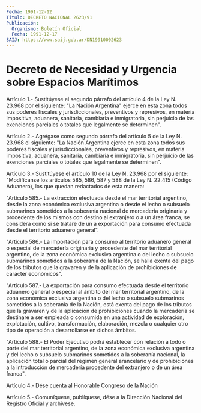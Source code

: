 ```yaml
---
Fecha: 1991-12-12
Título: DECRETO NACIONAL 2623/91
Publicación:
  Organismo: Boletín Oficial
  Fecha: 1991-12-17
SAIJ: https://www.saij.gob.ar/DN19910002623
---
```

# Decreto de Necesidad y Urgencia sobre Espacios Marítimos

<a id="1"></a>
Artículo  1.-  Sustitúyese  el segundo párrafo del artículo 4 de la Ley N. 23.968 por el siguiente: "La Nación Argentina" ejerce en esta zona todos sus poderes fiscales  y  jurisdiccionales,  preventivos y represivos, en materia impositiva, aduanera, sanitaria,  cambiaria e inmigratoria,  sin  perjuicio de las exenciones parciales o  totales que legalmente se determinen".

<a id="2"></a>
Artículo 2.- Agrégase como segundo párrafo del artículo 5 de la Ley N. 23.968  el  siguiente:  "La Nación Argentina ejerce en esta zona todos  sus  poderes  fiscales  y    jurisdiccionales,  preventivos y represivos, en materia impositiva, aduanera,  sanitaria, cambiaria e inmigratoria,  sin perjuicio de las exenciones parciales  o  totales que legalmente se determinen".

<a id="3"></a>
Artículo  3.-  Sustitúyese el artículo 10 de la Ley N. 23.968 por el siguiente: "Modifícanse  los artículos 585, 586, 587 y 588 de la Ley N. 22.415 (Código Aduanero),  los  que  quedan  redactados  de  esta manera:

"Artículo  585.-  La  extracción  efectuada desde el mar territorial argentino, desde la zona económica  exclusiva  argentina  o desde el lecho  o  subsuelo  submarinos sometidos a la soberanía nacional  de mercadería originaria  y  procedente  de  los  mismos con destino al extranjero o a un área franca, se considera como si se tratare de un a  exportación  para consumo efectuada desde el territorio  aduanero general".

"Artículo 586.- La  importación  para consumo al territorio aduanero general o especial de mercadería originaria  y  procedente  del  mar territorial  argentino,  de  la zona económica exclusiva argentina o del lecho o subsuelo submarinos  sometidos  a  la  soberanía  de  la Nación,  se  halla exenta del pago de los tributos que la gravaren y de  la  aplicación    de   prohibiciones  de  carácter  económicos".

"Artículo  587.- La exportación  para  consumo  efectuada  desde  el territorio aduanero general o especial al ámbito del mar territorial argentino, de  la  zona  económica exclusiva argentina o del lecho o subsuelo submarinos sometidos  a  la  soberanía  de  la Nación, está exenta  del pago de los tributos que la gravaren y de la  aplicación de prohibiciones  cuando la mercadería se destinare a ser empleada o consumida en una actividad  de  exploración,  explotación,  cultivo, transformación,   elaboración,  mezcla  o  cualquier  otro  tipo  de operación a desarrollarse en dichos ámbitos.

"Artículo 588.- El  Poder  Ejecutivo podrá establecer con relación a todo o parte del mar territorial  argentino,  de  la  zona económica exclusiva argentina y del lecho o subsuelo submarinos sometidos a la soberanía  nacional,  la  aplicación  total  o  parcial  del régimen general   arancelario  y  de  prohibiciones  a  la  introducción  de mercadería    procedente  del  extranjero  o  de  un  área  franca".

<a id="4"></a>
Artículo  4.-  Dése  cuenta  al  Honorable  Congreso  de  la  Nación

<a id="5"></a>
Artículo  5.-  Comuníquese, publíquese, dése a la Dirección Nacional del Registro Oficial y archívese.